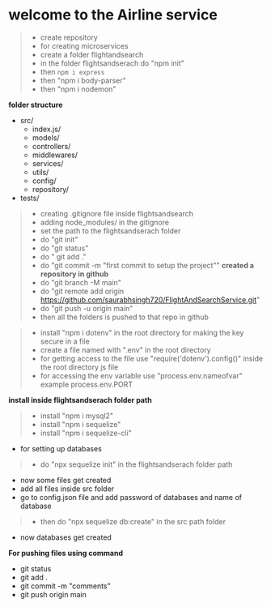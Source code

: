 # welcome to the Airline service
> - create repository
> - for creating microservices
  > - create a folder flightandsearch
> - in the folder flightsandserach do "npm init"
> - then `npm i express`
> - then "npm i body-parser"
> - then "npm i nodemon"

**folder structure**
- src/
   - index.js/
   - models/
   - controllers/
   - middlewares/
   - services/
   - utils/
   - config/
   - repository/
- tests/


> - creating .gitignore file inside flightsandsearch
> - adding node_modules/ in the gitignore
> - set the path to the flightsandserach folder
> - do "git init"
> - do "git status"
> - do " git add ."
> - do "git commit -m "first commit to setup the project""
**created a repository in github**
> - do "git branch -M main" 
> - do "git remote add origin https://github.com/saurabhsingh720/FlightAndSearchService.git"
> - do "git push -u origin main"
> - then all the folders is pushed to that repo in github


> - install "npm i dotenv" in the root directory for making the key secure in a file
> - create a file named with ".env" in the root directory
> - for getting access to the file use "require('dotenv').config()" inside the root directory js file
> - for accessing the env variable use "process.env.nameofvar"   example  process.env.PORT

**install inside flightsandserach folder path**
> - install "npm i mysql2"
> - install "npm i sequelize"
> - install "npm i sequelize-cli"


- for setting up databases 
> - do "npx sequelize init" in the flightsandserach folder path


- now some files get created
- add all files inside src folder
- go to config.json file and add password of databases and name of database
> - then do "npx sequelize db:create" in the src path folder
- now databases get created


**For pushing files using command**
  - git status
  - git add .
  - git commit -m "comments"
  - git push origin main